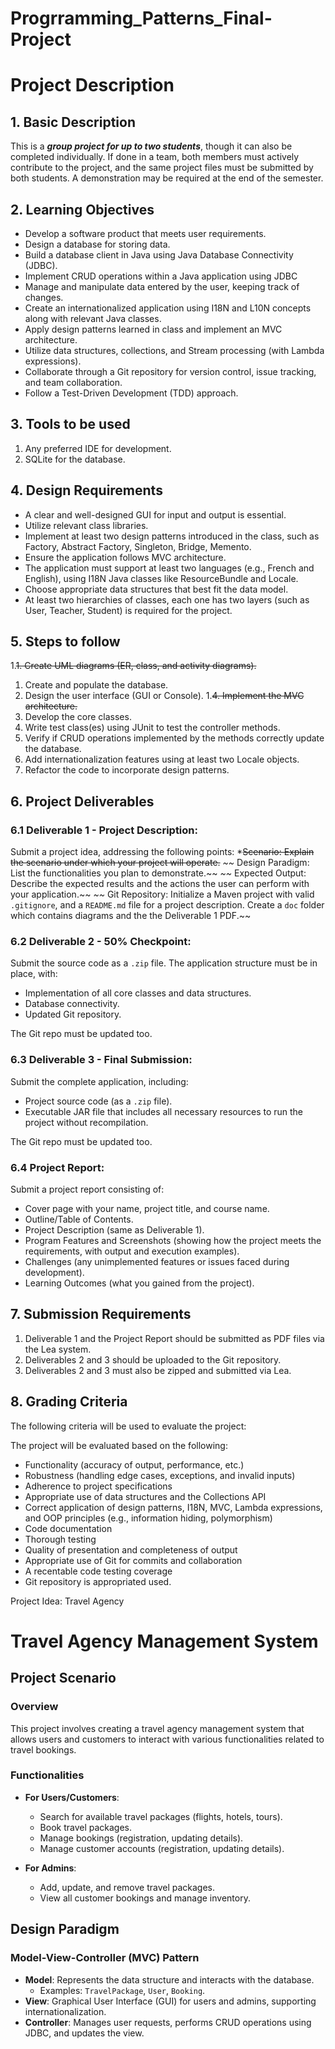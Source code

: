 # Progrramming_Patterns_Final-Project

# Project Description

## 1. Basic Description

This is a ***group project for up to two students***, though it can also be completed individually. If done in a team, both members must actively contribute to the project, and the same project files must be submitted by both students. A demonstration may be required at the end of the semester.

## 2.  Learning Objectives

* Develop a software product that meets user requirements.
* Design a database for storing data.
* Build a database client in Java using Java Database Connectivity (JDBC).
* Implement CRUD operations within a Java application using JDBC
* Manage and manipulate data entered by the user, keeping track of changes.
* Create an internationalized application using I18N and L10N concepts along with relevant Java classes.
* Apply design patterns learned in class and implement an MVC architecture.
* Utilize data structures, collections, and Stream processing (with Lambda expressions).
* Collaborate through a Git repository for version control, issue tracking, and team collaboration.
* Follow a Test-Driven Development (TDD) approach.

## 3. Tools to be used

1. Any preferred IDE for development.
2. SQLite for the database.
   
## 4. Design Requirements

* A clear and well-designed GUI for input and output is essential.
* Utilize relevant class libraries.
* Implement at least two design patterns introduced in the class, such as Factory, Abstract Factory, Singleton, Bridge, Memento.
* Ensure the application follows MVC architecture.
* The application must support at least two languages (e.g., French and English), using I18N Java classes like ResourceBundle and Locale.
* Choose appropriate data structures that best fit the data model.
* At least two hierarchies of classes, each one has two layers (such as User, Teacher, Student) is required for the project. 

## 5. Steps to follow

1.~~1. Create UML diagrams (ER, class, and activity diagrams).~~
1. Create and populate the database.
1. Design the user interface (GUI or Console).
1.~~4. Implement the MVC architecture.~~
1. Develop the core classes.
1. Write test class(es) using JUnit to test the controller methods. 
1. Verify if CRUD operations implemented by the methods correctly update the database.
1. Add internationalization features using at least two Locale objects.
1. Refactor the code to incorporate design patterns.

## 6. Project Deliverables

### 6.1 Deliverable 1 - Project Description:

Submit a project idea, addressing the following points:
*~~Scenario: Explain the scenario under which your project will operate.~~
*~~* Design Paradigm: List the functionalities you plan to demonstrate.~~
*~~* Expected Output: Describe the expected results and the actions the user can perform with your application.~~
*~~* Git Repository: Initialize a Maven project with valid `.gitignore`, and a `README.md` file for a project description. Create a `doc` folder which contains diagrams and the the Deliverable 1 PDF.~~

### 6.2 Deliverable 2 - 50% Checkpoint:

Submit the source code as a `.zip` file. The application structure must be in place, with:
* Implementation of all core classes and data structures.
* Database connectivity.
* Updated Git repository.

The Git repo must be updated too.

### 6.3 Deliverable 3 - Final Submission:

Submit the complete application, including:
* Project source code (as a `.zip` file).
* Executable JAR file that includes all necessary resources to run the project without recompilation.

The Git repo must be updated too.

### 6.4 Project Report:

Submit a project report consisting of:
* Cover page with your name, project title, and course name.
* Outline/Table of Contents.
* Project Description (same as Deliverable 1).
* Program Features and Screenshots (showing how the project meets the requirements, with output and execution examples).
* Challenges (any unimplemented features or issues faced during development).
* Learning Outcomes (what you gained from the project).

## 7. Submission Requirements

1. Deliverable 1 and the Project Report should be submitted as PDF files via the Lea system.
2.	Deliverables 2 and 3 should be uploaded to the Git repository.
3.	Deliverables 2 and 3 must also be zipped and submitted via Lea.

## 8. Grading Criteria

The following criteria will be used to evaluate the project:

The project will be evaluated based on the following:

* Functionality (accuracy of output, performance, etc.)
* Robustness (handling edge cases, exceptions, and invalid inputs)
* Adherence to project specifications
* Appropriate use of data structures and the Collections API
* Correct application of design patterns, I18N, MVC, Lambda expressions, and OOP principles (e.g., information hiding, polymorphism)
* Code documentation
* Thorough testing
* Quality of presentation and completeness of output
* Appropriate use of Git for commits and collaboration
* A recentable code testing coverage
* Git repository is appropriated used.

Project Idea: Travel Agency

# Travel Agency Management System

## Project Scenario

### Overview
This project involves creating a travel agency management system that allows users and customers to interact with various functionalities related to travel bookings.

### Functionalities

- **For Users/Customers**:
  - Search for available travel packages (flights, hotels, tours).
  - Book travel packages.
  - Manage bookings (registration, updating details).
  - Manage customer accounts (registration, updating details).

- **For Admins**:
  - Add, update, and remove travel packages.
  - View all customer bookings and manage inventory.

## Design Paradigm

### Model-View-Controller (MVC) Pattern
- **Model**: Represents the data structure and interacts with the database.
  - Examples: `TravelPackage`, `User`, `Booking`.
- **View**: Graphical User Interface (GUI) for users and admins, supporting internationalization.
- **Controller**: Manages user requests, performs CRUD operations using JDBC, and updates the view.




   
